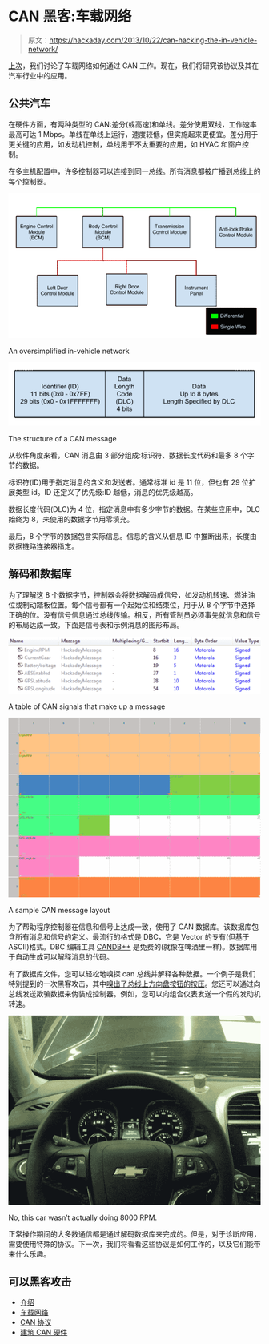 # CAN 黑客:车载网络

> 原文：<https://hackaday.com/2013/10/22/can-hacking-the-in-vehicle-network/>

[上次](http://hackaday.com/2013/10/21/can-hacking-introductions/)，我们讨论了车载网络如何通过 CAN 工作。现在，我们将研究该协议及其在汽车行业中的应用。

## 公共汽车

在硬件方面，有两种类型的 CAN:差分(或高速)和单线。差分使用双线，工作速率最高可达 1 Mbps。单线在单线上运行，速度较低，但实施起来更便宜。差分用于更关键的应用，如发动机控制，单线用于不太重要的应用，如 HVAC 和窗户控制。

在多主机配置中，许多控制器可以连接到同一总线。所有消息都被广播到总线上的每个控制器。

[![An oversimplified in-vehicle network](img/f2b380e9f8125c905e2690cd40d4094b.png)](http://hackaday.com/2013/10/22/can-hacking-the-in-vehicle-network/simple-car-network-2/)

An oversimplified in-vehicle network

[![The structure of a CAN message](img/dee94f4ed332444987ae19fbc83781ad.png)](http://hackaday.com/2013/10/22/can-hacking-the-in-vehicle-network/can-message-structure-1/)

The structure of a CAN message

从软件角度来看，CAN 消息由 3 部分组成:标识符、数据长度代码和最多 8 个字节的数据。

标识符(ID)用于指定消息的含义和发送者。通常标准 id 是 11 位，但也有 29 位扩展类型 id。ID 还定义了优先级:ID 越低，消息的优先级越高。

数据长度代码(DLC)为 4 位，指定消息中有多少字节的数据。在某些应用中，DLC 始终为 8，未使用的数据字节用零填充。

最后，8 个字节的数据包含实际信息。信息的含义从信息 ID 中推断出来，长度由数据链路连接器指定。

## 解码和数据库

为了理解这 8 个数据字节，控制器会将数据解码成信号，如发动机转速、燃油油位或制动踏板位置。每个信号都有一个起始位和结束位，用于从 8 个字节中选择正确的位。没有信号信息通过总线传输。相反，所有管制员必须事先就信息和信号的布局达成一致。下面是信号表和示例消息的图形布局。

[![A table of CAN signals that make up a message](img/6dfed77bb250058f4bc9bf07b7b62abb.png)](http://hackaday.com/2013/10/22/can-hacking-the-in-vehicle-network/can-table/)

A table of CAN signals that make up a message

[![](img/fba5b23d4635463d1d17494d86a5f4d8.png)](http://hackaday.com/2013/10/22/can-hacking-the-in-vehicle-network/can-msg/)

A sample CAN message layout

为了帮助程序控制器在信息和信号上达成一致，使用了 CAN 数据库。该数据库包含所有消息和信号的定义。最流行的格式是 DBC，它是 Vector 的专有(但基于 ASCII)格式。DBC 编辑工具 [CANDB++](http://vector.com/vi_candb_en.html) 是免费的(就像在啤酒里一样)。数据库用于自动生成可以解释消息的代码。

有了数据库文件，您可以轻松地嗅探 can 总线并解释各种数据。一个例子是我们特别提到的一次黑客攻击，其中[嗅出了总线上方向盘按钮的按压](http://hackaday.com/2011/03/08/can-sniffing-for-steering-wheel-button-presses/)。您还可以通过向总线发送欺骗数据来伪装成控制器。例如，您可以向组合仪表发送一个假的发动机转速。

[![No, this car wasn't actually doing 8000 RPM.](img/2d9a017f64c47e783a424d12df3e2032.png)](http://hackaday.com/2013/10/22/can-hacking-the-in-vehicle-network/fakerpm/)

No, this car wasn’t actually doing 8000 RPM.

正常操作期间的大多数通信都是通过解码数据库来完成的。但是，对于诊断应用，需要使用特殊的协议。下一次，我们将看看这些协议是如何工作的，以及它们能带来什么乐趣。

## 可以黑客攻击

*   [介绍](http://hackaday.com/2013/10/21/can-hacking-introductions)
*   [车载网络](http://hackaday.com/2013/10/22/can-hacking-the-in-vehicle-network/)
*   [CAN 协议](http://hackaday.com/2013/10/29/can-hacking-protocols/)
*   [建筑 CAN 硬件](http://hackaday.com/2013/11/05/can-hacking-the-hardware/)
